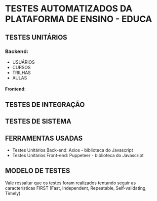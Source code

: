 # TESTES AUTOMATIZADOS DA PLATAFORMA DE ENSINO - EDUCA

## TESTES UNITÁRIOS
### Backend:
  - USUÁRIOS
  - CURSOS
  - TRILHAS
  - AULAS
#### Frontend:
    
## TESTES DE INTEGRAÇÃO
## TESTES DE SISTEMA

## FERRAMENTAS USADAS
- Testes Unitários Back-end: Axios - biblioteca do Javascript
- Testes Unitários Front-end: Puppeteer - biblioteca do Javascript

## MODELO DE TESTES
Vale ressaltar que os testes foram realizados tentando seguir as características FIRST (Fast, Independent, Repeatable, Self-validating, Timely).
